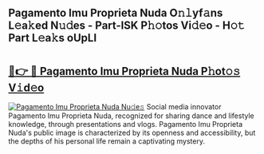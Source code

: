 ## Pagamento Imu Proprieta Nuda O𝚗𝚕yf𝚊ns L𝚎a𝚔ed N𝚞𝚍es - Part-ISK P𝚑𝚘tos Vi𝚍𝚎o - H𝚘𝚝 Part L𝚎a𝚔s oUpLI

# <h2><a href="http://kf8nra1.oniu.top/?m=Pagamento+Imu+Proprieta+Nuda">🔗👉 🔴 Pagamento Imu Proprieta Nuda P𝚑ot𝚘𝚜 V𝚒d𝚎o</a></h2>

[![Pagamento Imu Proprieta Nuda Nu𝚍e𝚜](https://i.imgur.com/0qMVB7G.gif)](http://kf8nra1.oniu.top/?m=Pagamento+Imu+Proprieta+Nuda)
Social media innovator Pagamento Imu Proprieta Nuda, recognized for sharing dance and lifestyle knowledge, through presentations and vlogs. Pagamento Imu Proprieta Nuda's public image is characterized by its openness and accessibility, but the depths of his personal life remain a captivating mystery.  
